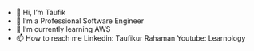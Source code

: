 - 👋 Hi, I’m Taufik
- 👀 I’m a Professional Software Engineer 
- 🌱 I’m currently learning AWS
- 📫 How to reach me 
Linkedin: Taufikur Rahaman Youtube: Learnology
<!---
taufik0747/taufik0747 is a ✨ special ✨ repository because its `README.md` (this file) appears on your GitHub profile.
You can click the Preview link to take a look at your changes.
--->
